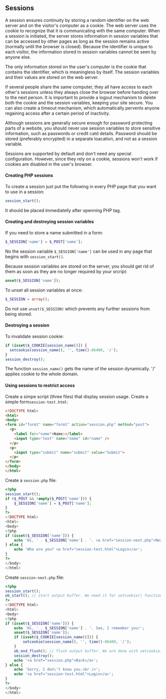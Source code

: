 ## Sessions
A session ensures continuity by storing a random identifier on the web server and on the visitor's computer as a cookie. The web server uses the cookie to recognize that it is communicating with the same computer. When a session is initiated, the server stores information in session variables that can be accessed by other pages as long as the session remains active (normally until the browser is closed). Because the identifier is unique to each visitor, the information stored in session variables cannot be seen by anyone else.

The only information stored on the user's computer is the cookie that contains the identifier, which is meaningless by itself. The session variables and their values are stored on the web server.

If several people share the same computer, they all have access to each other's sessions unless they always close the browser before handing over to the next person. It is important to provide a logout mechanism to delete both the cookie and the session variables, keeping your site secure. You can also create a timeout mechanism, which automatically pervents anyone regaining access after a certain period of inactivity.

Although sessions are generally secure enough for password protecting parts of a website, you should never use session variables to store sensitive information, such as passwords or credit catd details. Password should be stored (preferably encrypted) in a separate loacation, and not as a session variable.

Sessions are supported by default and don't need any special configuration. However, since they rely on a cookie, sessions won't work if cookies are disabled in the user's browser.

#### Creating PHP sessions
To create a session just put the following in every PHP page that you want to use in a session:
```php
session_start();
```
It should be placed immediatelly after openning PHP tag.

#### Creating and destroying session variables
If you need to store a name submitted in a form:
```php
$_SESSION['name'] = $_POST['name'];
```
No the session variable ```$_SESSION['name']``` can be used in any page that begins with ```session_start()```.

Because session variables are stored on the server, you should get rid of them as soon as they are no longer required by your srcript:
```php
unset($_SESSION['name']);
```
To unset all session variables at once:
```php
$_SESSION = array();
```
Do not use ```unset($_SESSION)``` which prevents any further sessions from being stored.

#### Destroying a session
To invalidate session cookie:
```php
if (isset($_COOKIE[session_name()]) {
  setcookie(session_name(), '', time()-86400, '/');
}
session_destroy();
```
The function ```session_name()``` gets the name of the session dynamically. '/' applies cookie to the whole domain.

#### Using sessions to restrict access
Create a simpe script (three files) that display session usage. Create a simple form```session-test.html```:
```html
<!DOCTYPE html>
<html>
<body>
<form id="form1" name="form1" action="session.php" method="post">
  <p>
    <label for="name">Name:</label>
    <input type="text" name="name" id="name" />
  </p>
  <p>
    <input type="submit" name="submit" value="Submit">
  </p>
</form>
</body>
</html>
```
Create a ```session.php``` file:
```php
<?php
session_start();
if ($_POST && !empty($_POST['name'])) {
	$_SESSION['name'] = $_POST['name'];
}
?>
<!DOCTYPE html>
<html>
<body>
<?php 
if (isset($_SESSION['name'])) {
	echo 'Hi, ' . $_SESSION['name'] . '. <a href="session-next.php">Next</a>';	
} else {
	echo 'Who are you? <a href="session-test.html">Login</a>';
}
?>
</body>
</html>
```
Create ```session-next.php``` file:
```php
<?php 
session_start();
ob_start(); // start output buffer. We need it for setcookie() functioning in the body of the document.
?>
<!DOCTYPE html>
<html>
<body>
<?php
if (isset($_SESSION['name'])) {
	echo 'Hi, ' . $_SESSION['name'] . '. See, I remember you!';
	unset($_SESSION['name']);
	if (isset($_COOKIE[session_name()])) {
		setcookie(session_name(), '', time()-86400, '/');
	}
	ob_end_flush(); // flush output buffer. We are done with setcookie().
	session_destroy();
	echo '<a href="session.php">Back</a>'; 
} else {
	echo 'Sorry, I don\'t know you.<br />';
	echo '<a href="session-test.html">Login</a>';
}
?>
</body>
</html>
```
